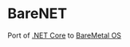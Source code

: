 # BareNET
Port of [.NET Core](https://github.com/dotnet/corefx) to [BareMetal OS](https://github.com/ReturnInfinity/BareMetal-OS)
